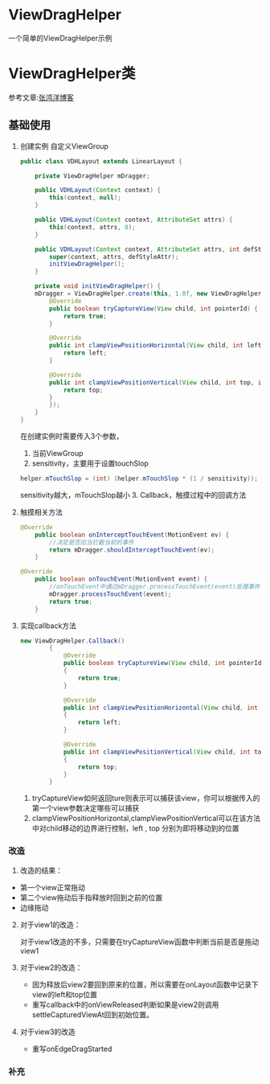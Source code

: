 # ViewDragHelper
一个简单的ViewDragHelper示例
# ViewDragHelper类

参考文章:[张鸿洋博客](http://blog.csdn.net/lmj623565791/article/details/46858663)

## 基础使用

1. 创建实例
    自定义ViewGroup
    ```java
    public class VDHLayout extends LinearLayout {

        private ViewDragHelper mDragger;

        public VDHLayout(Context context) {
            this(context, null);
        }

        public VDHLayout(Context context, AttributeSet attrs) {
            this(context, attrs, 0);
        }

        public VDHLayout(Context context, AttributeSet attrs, int defStyleAttr) {
            super(context, attrs, defStyleAttr);
            initViewDragHelper();
        }

        private void initViewDragHelper() {
        mDragger = ViewDragHelper.create(this, 1.0f, new ViewDragHelper.Callback() {
            @Override
            public boolean tryCaptureView(View child, int pointerId) {
                return true;
            }

            @Override
            public int clampViewPositionHorizontal(View child, int left, int dx) {
                return left;
            }

            @Override
            public int clampViewPositionVertical(View child, int top, int dy) {
                return top;
            }
            });
        }
    }
    ````
    在创建实例时需要传入3个参数，
    1. 当前ViewGroup
    2. sensitivity，主要用于设置touchSlop
    ```java
    helper.mTouchSlop = (int) (helper.mTouchSlop * (1 / sensitivity));
    ```
    sensitivity越大，mTouchSlop越小
    3. Callback，触摸过程中的回调方法

2. 触摸相关方法

    ```java
    @Override
        public boolean onInterceptTouchEvent(MotionEvent ev) {
            //决定是否应当拦截当前的事件
            return mDragger.shouldInterceptTouchEvent(ev);
        }

    @Override
        public boolean onTouchEvent(MotionEvent event) {
            //onTouchEvent中通过mDragger.processTouchEvent(event)处理事件
            mDragger.processTouchEvent(event);
            return true;
        }
    ```

3. 实现callback方法
    ```java
    new ViewDragHelper.Callback()
            {
                @Override
                public boolean tryCaptureView(View child, int pointerId)
                {
                    return true;
                }

                @Override
                public int clampViewPositionHorizontal(View child, int left, int dx)
                {
                    return left;
                }

                @Override
                public int clampViewPositionVertical(View child, int top, int dy)
                {
                    return top;
                }
            }
    ```
    1. tryCaptureView如何返回ture则表示可以捕获该view，你可以根据传入的第一个view参数决定哪些可以捕获
    2. clampViewPositionHorizontal,clampViewPositionVertical可以在该方法中对child移动的边界进行控制，left , top 分别为即将移动到的位置

### 改造

1. 改造的结果：
  * 第一个view正常拖动
  * 第二个view拖动后手指释放时回到之前的位置
  * 边缘拖动

2. 对于view1的改造：

    对于view1改造的不多，只需要在tryCaptureView函数中判断当前是否是拖动view1

3. 对于view2的改造：
    * 因为释放后view2要回到原来的位置，所以需要在onLayout函数中记录下view的left和top位置
    * 重写callback中的onViewReleased判断如果是view2则调用settleCapturedViewAt回到初始位置。
4.  对于view3的改造
    * 重写onEdgeDragStarted

### 补充

